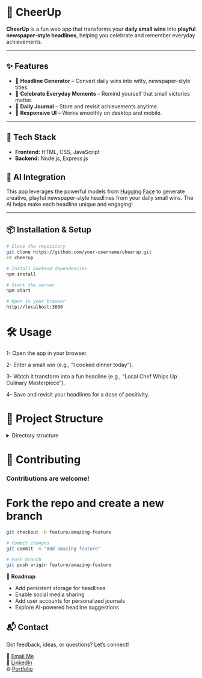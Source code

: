 # 📰 CheerUp

**CheerUp** is a fun web app that transforms your **daily small wins** into **playful newspaper-style headlines**, helping you celebrate and remember everyday achievements.  

---

## ✨ Features

- 📰 **Headline Generator** – Convert daily wins into witty, newspaper-style titles.  
- 🎉 **Celebrate Everyday Moments** – Remind yourself that small victories matter.  
- 📓 **Daily Journal** – Store and revisit achievements anytime.  
- 📱 **Responsive UI** – Works smoothly on desktop and mobile.  

---

## 🚀 Tech Stack

- **Frontend:** HTML, CSS, JavaScript  
- **Backend:** Node.js, Express.js

## 🤖 AI Integration

This app leverages the powerful models from [Hugging Face](https://huggingface.co/) to generate creative, playful newspaper-style headlines from your daily small wins. The AI helps make each headline unique and engaging!

---

## 📦 Installation & Setup

```bash
# Clone the repository
git clone https://github.com/your-username/cheerup.git
cd cheerup

# Install backend dependencies
npm install

# Start the server
npm start

# Open in your browser
http://localhost:3000
```
# 🛠️ Usage
1- Open the app in your browser.

2- Enter a small win (e.g., “I cooked dinner today”).

3- Watch it transform into a fun headline (e.g., “Local Chef Whips Up Culinary Masterpiece”).

4- Save and revisit your headlines for a dose of positivity.

# 📂 Project Structure

<details>
  <summary>Directory structure</summary>

```bash
cheerup/
├── index.html           # Main entry point (HTML)
├── style.css            # Global styles (CSS)
├── app.js               # Frontend logic (JS)
├── api/                 # Backend folder
│   ├── server.js        # Express backend entry point
│   ├── controller/      # Backend controllers
│   ├── routes/           # Backend routes
│   └── utils/           # Utility functions
├── package.json         # Project metadata & dependencies

```
</details>

# 🤝 Contributing
### Contributions are welcome!
# Fork the repo and create a new branch
```bash
git checkout -b feature/amazing-feature

# Commit changes
git commit -m "Add amazing feature"

# Push branch
git push origin feature/amazing-feature
```

📌 **Roadmap**

- Add persistent storage for headlines
- Enable social media sharing
- Add user accounts for personalized journals
- Explore AI-powered headline suggestions


## 📬 Contact

Got feedback, ideas, or questions? Let’s connect!  

📧 [Email Me](https://mail.google.com/mail/?view=cm&fs=1&to=saeedrhalabi@gmail.com)  
💼 [LinkedIn](https://www.linkedin.com/in/saeed-halabi)  
🌐 [Portfolio](https://saeedhalabi.com)  
